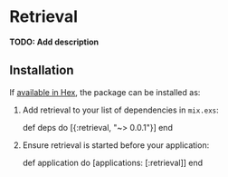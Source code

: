 # Retrieval

**TODO: Add description**

## Installation

If [available in Hex](https://hex.pm/docs/publish), the package can be installed as:

  1. Add retrieval to your list of dependencies in `mix.exs`:

        def deps do
          [{:retrieval, "~> 0.0.1"}]
        end

  2. Ensure retrieval is started before your application:

        def application do
          [applications: [:retrieval]]
        end

